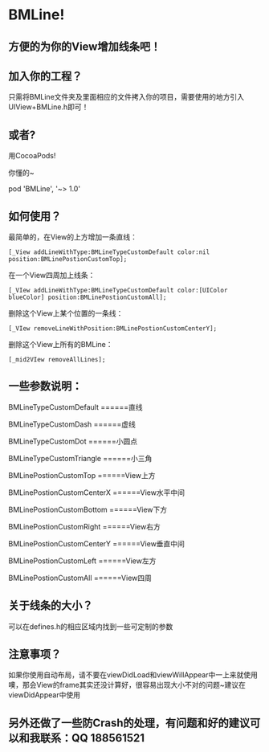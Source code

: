 BMLine!
=====

方便的为你的View增加线条吧！
------


  
加入你的工程？
-------

只需将BMLine文件夹及里面相应的文件拷入你的项目，需要使用的地方引入UIView+BMLine.h即可！

或者?
-------

用CocoaPods!

你懂的~

pod 'BMLine', '~> 1.0'

如何使用？
-------

最简单的，在View的上方增加一条直线：
```
[_View addLineWithType:BMLineTypeCustomDefault color:nil position:BMLinePostionCustomTop];
```
在一个View四周加上线条：
```
[_VIew addLineWithType:BMLineTypeCustomDefault color:[UIColor blueColor] position:BMLinePostionCustomAll];
```
删除这个View上某个位置的一条线：
```
[_VIew removeLineWithPosition:BMLinePostionCustomCenterY];
```
删除这个View上所有的BMLine：
```
[_mid2VIew removeAllLines];
```

一些参数说明：
------
BMLineTypeCustomDefault  ======直线

BMLineTypeCustomDash     ======虚线

BMLineTypeCustomDot      ======小圆点

BMLineTypeCustomTriangle ======小三角



BMLinePostionCustomTop        ======View上方

BMLinePostionCustomCenterX    ======View水平中间

BMLinePostionCustomBottom     ======View下方

BMLinePostionCustomRight      ======View右方

BMLinePostionCustomCenterY    ======View垂直中间

BMLinePostionCustomLeft       ======View左方

BMLinePostionCustomAll        ======View四周

关于线条的大小？
-------
可以在defines.h的相应区域内找到一些可定制的参数

注意事项？
--------
如果你使用自动布局，请不要在viewDidLoad和viewWillAppear中一上来就使用噢，那会View的frame其实还没计算好，很容易出现大小不对的问题~建议在viewDidAppear中使用

另外还做了一些防Crash的处理，有问题和好的建议可以和我联系：QQ 188561521
-------
